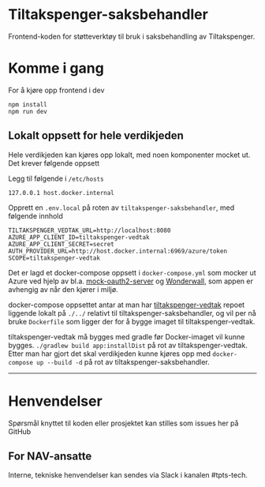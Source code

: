 Tiltakspenger-saksbehandler
================

Frontend-koden for støtteverktøy til bruk i saksbehandling av Tiltakspenger.

# Komme i gang

For å kjøre opp frontend i dev

```
npm install
npm run dev
```

## Lokalt oppsett for hele verdikjeden
Hele verdikjeden kan kjøres opp lokalt, med noen komponenter mocket ut. Det krever følgende oppsett

Legg til følgende i `/etc/hosts`

```
127.0.0.1 host.docker.internal
```

Opprett en `.env.local` på roten av `tiltakspenger-saksbehandler`, med følgende innhold

```
TILTAKSPENGER_VEDTAK_URL=http://localhost:8080
AZURE_APP_CLIENT_ID=tiltakspenger-vedtak
AZURE_APP_CLIENT_SECRET=secret
AUTH_PROVIDER_URL=http://host.docker.internal:6969/azure/token
SCOPE=tiltakspenger-vedtak
```

Det er lagd et docker-compose oppsett i `docker-compose.yml` som mocker ut Azure ved hjelp av bl.a. [mock-oauth2-server](https://github.com/navikt/mock-oauth2-server)
og [Wonderwall](https://doc.nais.io/appendix/wonderwall/), som appen er avhengig av når den kjører i miljø.

docker-compose oppsettet antar at man har [tiltakspenger-vedtak](https://github.com/navikt/tiltakspenger-vedtak) repoet 
liggende lokalt på `./../` relativt til tiltakspenger-saksbehandler, og vil per nå bruke `Dockerfile` som ligger der for å bygge imaget til tiltakspenger-vedtak.

tiltakspenger-vedtak må bygges med gradle før Docker-imaget vil kunne bygges. `./gradlew build app:installDist` på rot av tiltakspenger-vedtak.
Etter man har gjort det skal verdikjeden kunne kjøres opp med `docker-compose up --build -d` på rot av tiltakspenger-saksbehandler.

---

# Henvendelser

Spørsmål knyttet til koden eller prosjektet kan stilles som issues her på GitHub

## For NAV-ansatte

Interne, tekniske henvendelser kan sendes via Slack i kanalen #tpts-tech.
